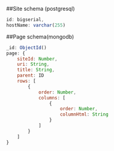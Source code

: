 ##Site schema (postgresql)

```javascript
id: bigserial,
hostName: varchar(255)
```

##Page schema(mongodb)

```javascript
_id: ObjectId()
page: {
	siteId: Number,
	uri: String,
	title: String,
	parent: ID
	rows: [
		{
			order: Number,
			columns: [
				{
					order: Number,
					columnHtml: String
				}
			]
		}
	]
}
```